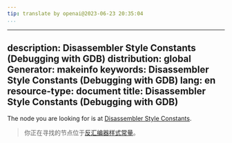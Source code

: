 ```yaml
---
tip: translate by openai@2023-06-23 20:35:04
...
```

---
description: Disassembler Style Constants (Debugging with GDB)
distribution: global
Generator: makeinfo
keywords: Disassembler Style Constants (Debugging with GDB)
lang: en
resource-type: document
title: Disassembler Style Constants (Debugging with GDB)
---

The node you are looking for is at [Disassembler Style Constants](Disassembly-In-Python.html#Disassembler-Style-Constants).

> 你正在寻找的节点位于[反汇编器样式常量](Disassembly-In-Python.html#Disassembler-Style-Constants)。
